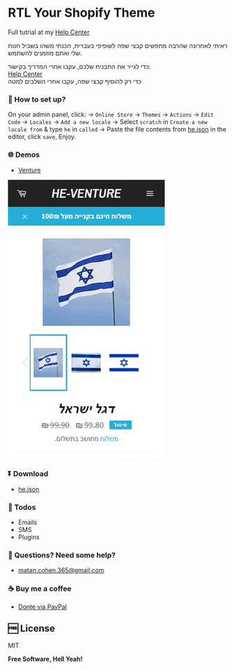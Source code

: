 
# RTL Your Shopify Theme

Full tutrial at my [Help Center](https://baba.co.il/shopify-rtl.php)

ראיתי לאחרונה שהרבה מחפשים קבצי שפה לשופיפי בעברית,
הכנתי משהו בשביל חנות שלי ואתם מוזמנים להשתמש.

כדי לגייר את התבנית שלכם, עקבו אחרי המדריך בקישור:<br>[Help Center](https://baba.co.il/shopify-rtl.php) <br>
כדי רק להוסיף קבצי שפה, עקבו אחרי השלבים למטה<br>

### 🍕 How to set up?

On your admin panel, click:
-> `Online Store` -> `Themes` -> `Actions` -> `Edit Code` -> `Locales` -> `Add a new locale`
-> Select `scratch` in `Create a new locale from` & type `he` in `called`
-> Paste the file contents from [he.json](https://bit.ly/3171pMx) in the editor, click `save`, Enjoy.

### 🌐 Demos

 - [Venture](https://bit.ly/318LZY3)
 
![playshow](https://github.com/matancohen365/shopify-locales-he/raw/master/playshow.gif)

### ⏬ Download
 * [he.json](https://bit.ly/3171pMx)

### 🔨 Todos

 - Emails
 - SMS
 - Plugins

### 🙋️ Questions? Need some help? 
 - matan.cohen.365@gmail.com

### ☕  Buy me a coffee 

 - [Donte via PayPal](https://bit.ly/3171pMx)
 
🆓 License
----

MIT

**Free Software, Hell Yeah!**

